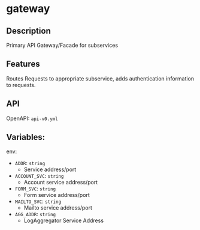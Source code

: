 # gateway

## Description
Primary API Gateway/Facade for subservices
## Features
Routes Requests to appropriate subservice, adds authentication information to requests.

## API
OpenAPI: `api-v0.yml`

## Variables:
env:
- `ADDR`: `string`
    - Service address/port
- `ACCOUNT_SVC`: `string`
    - Account service address/port
- `FORM_SVC`: `string`
    - Form service address/port
- `MAILTO_SVC`: `string`
    - Mailto service address/port
- `AGG_ADDR`: `string`
    - LogAggregator Service Address